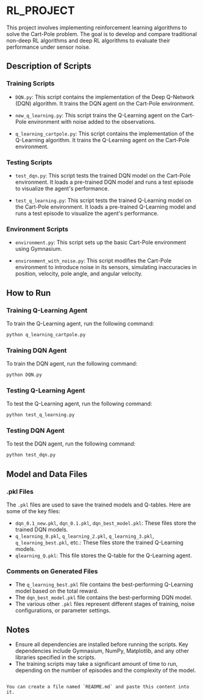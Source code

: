 

# RL_PROJECT

This project involves implementing reinforcement learning algorithms to solve the Cart-Pole problem. The goal is to develop and compare traditional non-deep RL algorithms and deep RL algorithms to evaluate their performance under sensor noise.

## Description of Scripts

### Training Scripts

- `DQN.py`: This script contains the implementation of the Deep Q-Network (DQN) algorithm. It trains the DQN agent on the Cart-Pole environment.

- `new_q_learning.py`: This script trains the Q-Learning agent on the Cart-Pole environment with noise added to the observations.

- `q_learning_cartpole.py`: This script contains the implementation of the Q-Learning algorithm. It trains the Q-Learning agent on the Cart-Pole environment.

### Testing Scripts

- `test_dqn.py`: This script tests the trained DQN model on the Cart-Pole environment. It loads a pre-trained DQN model and runs a test episode to visualize the agent's performance.

- `test_q_learning.py`: This script tests the trained Q-Learning model on the Cart-Pole environment. It loads a pre-trained Q-Learning model and runs a test episode to visualize the agent's performance.

### Environment Scripts

- `environment.py`: This script sets up the basic Cart-Pole environment using Gymnasium.

- `environment_with_noise.py`: This script modifies the Cart-Pole environment to introduce noise in its sensors, simulating inaccuracies in position, velocity, pole angle, and angular velocity.

## How to Run

### Training Q-Learning Agent

To train the Q-Learning agent, run the following command:

```bash
python q_learning_cartpole.py
```

### Training DQN Agent

To train the DQN agent, run the following command:

```bash
python DQN.py
```

### Testing Q-Learning Agent

To test the Q-Learning agent, run the following command:

```bash
python test_q_learning.py
```

### Testing DQN Agent

To test the DQN agent, run the following command:

```bash
python test_dqn.py
```

## Model and Data Files

### .pkl Files

The `.pkl` files are used to save the trained models and Q-tables. Here are some of the key files:

- `dqn_0.1_new.pkl`, `dqn_0.1.pkl`, `dqn_best_model.pkl`: These files store the trained DQN models.
- `q_learning_0.pkl`, `q_learning_2.pkl`, `q_learning_3.pkl`, `q_learning_best.pkl`, etc.: These files store the trained Q-Learning models.
- `qlearning_Q.pkl`: This file stores the Q-table for the Q-Learning agent.

### Comments on Generated Files

- The `q_learning_best.pkl` file contains the best-performing Q-Learning model based on the total reward.
- The `dqn_best_model.pkl` file contains the best-performing DQN model.
- The various other `.pkl` files represent different stages of training, noise configurations, or parameter settings.

## Notes

- Ensure all dependencies are installed before running the scripts. Key dependencies include Gymnasium, NumPy, Matplotlib, and any other libraries specified in the scripts.
- The training scripts may take a significant amount of time to run, depending on the number of episodes and the complexity of the model.
```

You can create a file named `README.md` and paste this content into it.